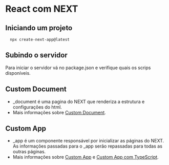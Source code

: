 # React com NEXT

## Iniciando um projeto 

  ```
    npx create-next-app@latest
  ```

## Subindo o servidor
Para iniciar o servidor vá no package.json e verifique quais os scrips disponíveis.



## Custom Document
- _document é uma pagina do NEXT que renderiza a estrutura e configurações do html. 
- Mais informações sobre [Custom Document](https://nextjs.org/docs/advanced-features/custom-document).

## Custom App
- _app é um componente responsável por inicializar as páginas do NEXT. As informações passadas para o _app serão repassadas para todas as outras páginas.
- Mais informações sobre [Custom App](https://nextjs.org/docs/advanced-features/custom-app) e [Custom App com TypeScript](https://nextjs.org/docs/basic-features/typescript#custom-app).